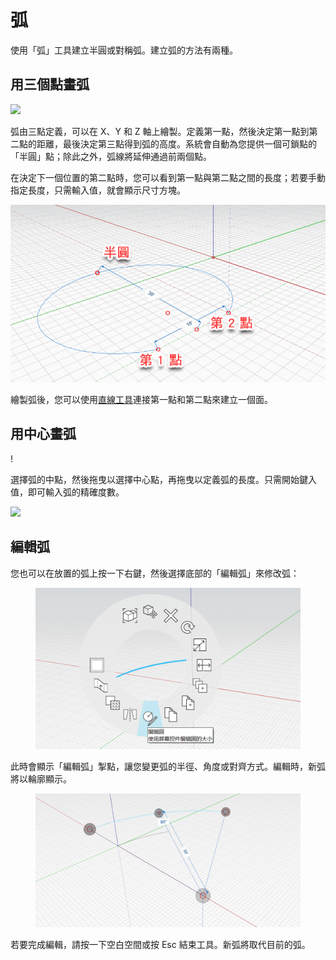 # 弧

使用「弧」工具建立半圓或對稱弧。建立弧的方法有兩種。

## 用三個點畫弧

![](../.gitbook/assets/arc\_three\_pts.png)

弧由三點定義，可以在 X、Y 和 Z 軸上繪製。定義第一點，然後決定第一點到第二點的距離，最後決定第三點得到弧的高度。系統會自動為您提供一個可鎖點的「半圓」點；除此之外，弧線將延伸通過前兩個點。

在決定下一個位置的第二點時，您可以看到第一點與第二點之間的長度；若要手動指定長度，只需輸入值，就會顯示尺寸方塊。

![](../.gitbook/assets/arc-by-three-pts.png)

繪製弧後，您可以使用[直線工具](line-tool.md)連接第一點和第二點來建立一個面。

## 用中心畫弧

\![](<../.gitbook/assets/arc-by-center (1).png>)

選擇弧的中點，然後拖曳以選擇中心點，再拖曳以定義弧的長度。只需開始鍵入值，即可輸入弧的精確度數。

![](../.gitbook/assets/arc\_circle\_demo.gif)

## 編輯弧

您也可以在放置的弧上按一下右鍵，然後選擇底部的「編輯弧」來修改弧：

<figure><img src="../.gitbook/assets/image (12).png" alt=""><figcaption></figcaption></figure>

此時會顯示「編輯弧」掣點，讓您變更弧的半徑、角度或對齊方式。編輯時，新弧將以輪廓顯示。

<figure><img src="../.gitbook/assets/image (11).png" alt=""><figcaption></figcaption></figure>

若要完成編輯，請按一下空白空間或按 Esc 結束工具。新弧將取代目前的弧。
